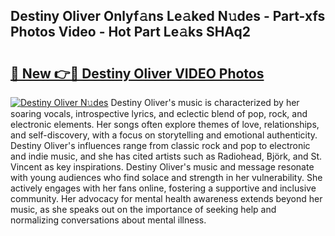 ## Destiny Oliver Onlyf𝚊ns Le𝚊ked N𝚞des - Part-xfs Photos Video - Hot Part Le𝚊ks SHAq2

# <h2><a href="http://ac25309.deff.icu/?id=Destiny+Oliver">🔗 New 👉🔴 Destiny Oliver VIDEO Photos</a></h2>

[![Destiny Oliver N𝚞des](https://i.imgur.com/rIISA9y.gif)](http://ac25309.deff.icu/?id=Destiny+Oliver)
Destiny Oliver's music is characterized by her soaring vocals, introspective lyrics, and eclectic blend of pop, rock, and electronic elements. Her songs often explore themes of love, relationships, and self-discovery, with a focus on storytelling and emotional authenticity. Destiny Oliver's influences range from classic rock and pop to electronic and indie music, and she has cited artists such as Radiohead, Björk, and St. Vincent as key inspirations. Destiny Oliver's music and message resonate with young audiences who find solace and strength in her vulnerability. She actively engages with her fans online, fostering a supportive and inclusive community. Her advocacy for mental health awareness extends beyond her music, as she speaks out on the importance of seeking help and normalizing conversations about mental illness.
